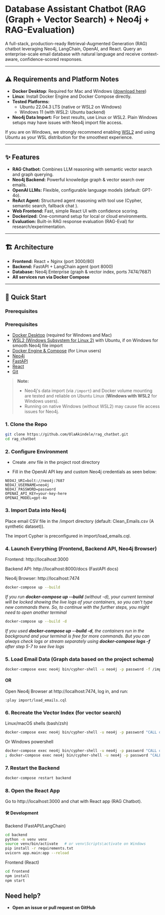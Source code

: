 # Database Assistant Chatbot (RAG (Graph + Vector Search) + Neo4j + RAG-Evaluation)

A full-stack, production-ready Retrieval-Augmented Generation (RAG) chatbot leveraging Neo4j, LangChain, OpenAI, and React. Query an enterprise-scale email database with natural language and receive context-aware, confidence-scored responses.

---

## ⚠️ Requirements and Platform Notes

- **Docker Desktop**: Required for Mac and Windows ([download here](https://www.docker.com/products/docker-desktop))
- **Linux**: Install Docker Engine and Docker Compose directly.
- **Tested Platforms:**
    - Ubuntu 22.04.3 LTS (native or WSL2 on Windows)
    - Windows 11 (with WSL2: Ubuntu backend)
- **Neo4j Data Import:** For best results, use Linux or WSL2. Plain Windows setups may have issues with Neo4j import file access.

If you are on Windows, we strongly recommend enabling [WSL2](https://learn.microsoft.com/en-us/windows/wsl/install) and using Ubuntu as your WSL distribution for the smoothest experience.

---

## ✨ Features

- **RAG Chatbot:** Combines LLM reasoning with semantic vector search and graph querying.
- **Neo4j Backend:** Powerful knowledge graph & vector search over emails.
- **OpenAI LLMs:** Flexible, configurable language models (default: GPT-4o).
- **ReAct Agent:** Structured agent reasoning with tool use (Cypher, semantic search, fallback chat ).
- **Web Frontend:** Fast, simple React UI with confidence scoring.
- **Dockerized:** One-command setup for local or cloud environments.
- **Evaluation:** Built-in RAG response evaluation (RAG-Eval) for research/experimentation.

---

## 🏗️ Architecture


- **Frontend:** React + Nginx (port 3000/80)
- **Backend:** FastAPI + LangChain agent (port 8000)
- **Database:** Neo4j Enterprise (graph & vector index, ports 7474/7687)
- **All services run via Docker Compose**

---

## 🚀 Quick Start

### Prerequisites

### Prerequisites

- [Docker Desktop](https://www.docker.com/products/docker-desktop) (required for Windows and Mac)
- [WSL2 (Windows Subsystem for Linux 2)](https://learn.microsoft.com/en-us/windows/wsl/install) with Ubuntu, if on Windows for smooth Neo4j file import
- [Docker Engine & Compose](https://docs.docker.com/engine/install/) (for Linux users)
- [Neo4j](https://neo4j.com/)
- [FastAPI](https://fastapi.tiangolo.com/)
- [React](https://react.dev/)
- [Git](https://git-scm.com/)

> **Note:**  
> - Neo4j's data import (via `/import`) and Docker volume mounting are tested and reliable on Ubuntu Linux (**Windows with WSL2** for Windows users).  
> - Running on native Windows (without WSL2) may cause file access issues for Neo4j.



### 1. Clone the Repo

```bash
git clone https://github.com/OlaAkindele/rag_chatbot.git
cd rag_chatbot
```

### 2. Configure Environment
- Create .env file in the project root directory

- Fill in the OpenAI API key and custom Neo4j credentials as seen below:

```env
NEO4J_URI=bolt://neo4j:7687
NEO4J_USERNAME=neo4j
NEO4J_PASSWORD=password
OPENAI_API_KEY=your-key-here
OPENAI_MODEL=gpt-4o
```


### 3. Import Data into Neo4j
Place email CSV file in the /import directory (default: Clean_Emails.csv (A synthetic dataset)).

The import Cypher is preconfigured in import/load_emails.cql.

### 4. Launch Everything (Frontend, Backend API, Neo4j Browser)
Frontend: http://localhost:3000

Backend API: http://localhost:8000/docs (FastAPI docs)

Neo4j Browser: http://localhost:7474

```bash
docker-compose up --build
```

*If you run **docker-compose up --build** (without -d), your current terminal will be locked showing the live logs of your containers, so you can't type new commands there. So, to continue with the further steps, you might need to open another terminal*

```bash
docker-compose up --build -d
```

*If you used **docker-compose up --build -d**, the containers run in the background and your terminal is free for more commands. But you can always check logs or stream separately using  **docker-compose logs -f** after step 5-7 to see live logs*

### 5. Load Email Data (Graph data based on the project schema)
```bash
docker-compose exec neo4j bin/cypher-shell -u neo4j -p password -f /import/load_emails.cql
```

#### OR

Open Neo4j Browser at http://localhost:7474, log in, and run:

```arduino
:play import/load_emails.cql
```

### 6. Recreate the Vector Index (for vector search)
Linux/macOS shells (bash/zsh)
```bash
docker-compose exec neo4j bin/cypher-shell -u neo4j -p password "CALL db.index.vector.createNodeIndex('emailEmbeddings','Email','embedding',1536,'cosine');" && docker-compose exec neo4j bin/cypher-shell -u neo4j -p password "CALL db.awaitIndexes();"
```

Or Windows powershell
```bash
docker-compose exec neo4j bin/cypher-shell -u neo4j -p password "CALL db.index.vector.createNodeIndex('emailEmbeddings','Email','embedding',1536,'cosine');"
; docker-compose exec neo4j bin/cypher-shell -u neo4j -p password "CALL db.awaitIndexes();"
```

### 7. Restart the Backend
```bash
docker-compose restart backend
```

### 8. Open the React App
Go to http://localhost:3000 and chat with React app (RAG Chatbot).


#### 🛠️ Development
Backend (FastAPI/LangChain)

```bash
cd backend
python -m venv venv
source venv/bin/activate   # or venv\Scripts\activate on Windows
pip install -r requirements.txt
uvicorn app.main:app --reload
```

Frontend (React)
```bash
cd frontend
npm install
npm start
```


## Need help?
- **Open an issue or pull request on GitHub**  